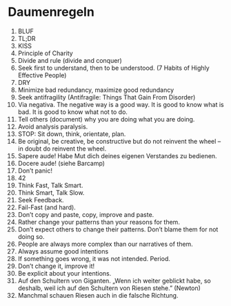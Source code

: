 # Daumenregeln

1. BLUF
2. TL;DR
3. KISS
4. Principle of Charity
5. Divide and rule (divide and conquer)
6. Seek first to understand, then to be understood. (7 Habits of Highly Effective People)
7. DRY
8. Minimize bad redundancy, maximize good redundancy
9. Seek antifragility (Antifragile: Things That Gain From Disorder)
10. Via negativa. The negative way is a good way. It is good to know what is bad. It is good to know what not to do.
11. Tell others (document) why you are doing what you are doing.
12. Avoid analysis paralysis.
13. STOP: Sit down, think, orientate, plan.
14. Be original, be creative, be constructive but do not reinvent the wheel – in doubt do reinvent the wheel.
15. Sapere aude! Habe Mut dich deines eigenen Verstandes zu bedienen.
16. Docere aude! (siehe Barcamp)
17. Don’t panic!
18. 42
19. Think Fast, Talk Smart.
20. Think Smart, Talk Slow.
21. Seek Feedback.
22. Fail-Fast (and hard).
23. Don’t copy and paste, copy, improve and paste.
24. Rather change your patterns than your reasons for them.
25. Don’t expect others to change their patterns. Don’t blame them for not doing so.
26. People are always more complex than our narratives of them.
27. Always assume good intentions
28. If something goes wrong, it was not intended. Period.
29. Don’t change it, improve it!
30. Be explicit about your intentions.
31. Auf den Schultern von Giganten. „Wenn ich weiter geblickt habe, so deshalb, weil ich auf den Schultern von Riesen stehe.” (Newton)
32. Manchmal schauen Riesen auch in die falsche Richtung.
